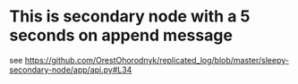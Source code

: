 # This is secondary node with a 5 seconds on append message
see https://github.com/OrestOhorodnyk/replicated_log/blob/master/sleepy-secondary-node/app/api.py#L34
